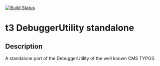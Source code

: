 [![Build Status](https://travis-ci.org/0m3gaC0d3/t3-debugger-utility-standalone.svg?branch=master)](https://travis-ci.org/0m3gaC0d3/t3-debugger-utility-standalone)

# t3 DebuggerUtility standalone

## Description

A standalone port of the DebuggerUtility of the well known CMS TYPO3.